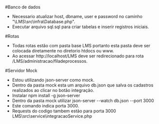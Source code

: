 #Banco de dados
 - Necessario atualizar host, dbname, user e password no caminho "\LMS\src\infra\Database.php".
 - Executar arquivo sql.sql para criar tabelas e inserir registros iniciais.

 #Rotas
 - Todas rotas estão com pasta base LMS portanto esta pasta deve ser colocada diretamente no diretorio htdocs ou www.
 - Ao acessar http://localhost/LMS deve ser redirecionado para rota /LMS/administracao/filadeprocessos.

 #Servidor Mock
 - Estou utilizando json-server como mock.
 - Dentro da pasta mock esta um arquivo db.json que salva os cadastros realizados ao clicar no botão integração.
 - Instalar npm install -g json-server
 - Dentro da pasta mock utilizar json-server --watch db.json --port 3000
 - Este comando indica porta 3000.
 - Requests do codigo tambem estão para porta 3000 LMS\src\service\integracaoService.php